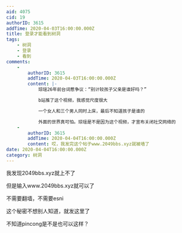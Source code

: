 ```yaml
---
aid: 4075
cid: 19
authorID: 3615
addTime: 2020-04-03T16:00:00.000Z
title: 登录才能看到树洞
tags:
    - 树洞
    - 登录
    - 看到
comments:
    -
        authorID: 3615
        addTime: 2020-04-03T16:00:00.000Z
        content: |-
            琼瑶26年前台词惹争议：“别计较孩子父亲是谁好吗？”

            b站推了这个视频，我感觉尺度很大

            一个女人和三个男人同时上床，最后不知道孩子是谁的

            外面的世界真可怕。琼瑶是不是因为这个视频，才宣布关闭社交网络的
    -
        authorID: 3615
        addTime: 2020-04-04T16:00:00.000Z
        content: 哎，我发完这个帖子www.2049bbs.xyz就被墙了
date: 2020-04-04T16:00:00.000Z
category: 树洞
---
```


我发现2049bbs.xyz就上不了

但是输入www.2049bbs.xyz就可以了

不需要翻墙，不需要esni

这个秘密不想别人知道，就发这里了

不知道pincong是不是也可以这样？
